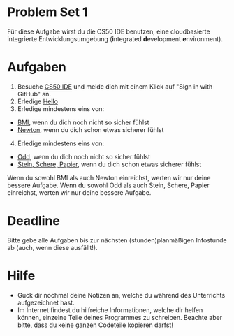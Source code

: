 # Problem Set 1

Für diese Aufgabe wirst du die CS50 IDE benutzen, eine cloudbasierte integrierte Entwicklungsumgebung (**i**ntegrated **d**evelopment **e**nvironment).

# Aufgaben

1. Besuche [CS50 IDE](https://ide.cs50.io) und melde dich mit einem Klick auf "Sign in with GitHub" an.
2. Erledige [Hello](hello.md)
3. Erledige mindestens eins von:
  * [BMI](bmi.md), wenn du dich noch nicht so sicher fühlst
  * [Newton](newton.md), wenn du dich schon etwas sicherer fühlst
4. Erledige mindestens eins von:
  * [Odd](odd.md), wenn du dich noch nicht so sicher fühlst
  * [Stein, Schere, Papier](rps.md), wenn du dich schon etwas sicherer fühlst
  
Wenn du sowohl BMI als auch Newton einreichst, werten wir nur deine bessere Aufgabe.
Wenn du sowohl Odd als auch Stein, Schere, Papier einreichst, werten wir nur deine bessere Aufgabe.

# Deadline

Bitte gebe alle Aufgaben bis zur nächsten (stunden)planmäßigen Infostunde ab (auch, wenn diese ausfällt!).

# Hilfe

* Guck dir nochmal deine Notizen an, welche du während des Unterrichts aufgezeichnet hast.
* Im Internet findest du hilfreiche Informationen, welche dir helfen können, einzelne Teile deines Programmes zu schreiben. Beachte aber bitte, dass du keine ganzen Codeteile kopieren darfst!

